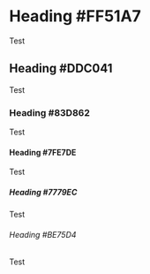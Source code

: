 
# Heading #FF51A7
Test
## Heading #DDC041
Test
### Heading #83D862
Test
#### Heading #7FE7DE
Test
##### Heading #7779EC
Test
###### Heading #BE75D4
Test





